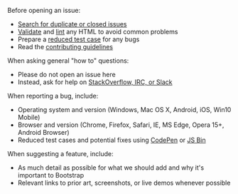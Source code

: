 Before opening an issue:

* [Search for duplicate or closed issues](https://github.com/twbs/bootstrap/issues?utf8=%E2%9C%93&q=is%3Aissue)
* [Validate](https://html5.validator.nu/) and [lint](https://github.com/twbs/bootlint#in-the-browser) any HTML to avoid common problems
* Prepare a [reduced test case](https://css-tricks.com/reduced-test-cases/) for any bugs
* Read the [contributing guidelines](https://github.com/twbs/bootstrap/blob/master/CONTRIBUTING.md)

When asking general "how to" questions:

* Please do not open an issue here
* Instead, ask for help on [StackOverflow, IRC, or Slack](https://github.com/twbs/bootstrap/blob/master/README.md#community)

When reporting a bug, include:

* Operating system and version (Windows, Mac OS X, Android, iOS, Win10 Mobile)
* Browser and version (Chrome, Firefox, Safari, IE, MS Edge, Opera 15+, Android Browser)
* Reduced test cases and potential fixes using [CodePen](https://codepen.io/) or [JS Bin](https://jsbin.com/)

When suggesting a feature, include:

* As much detail as possible for what we should add and why it's important to Bootstrap
* Relevant links to prior art, screenshots, or live demos whenever possible
